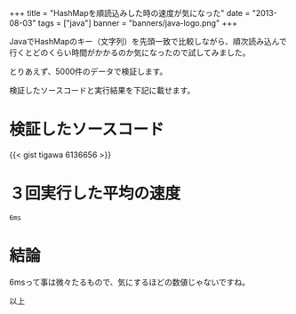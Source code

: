 +++
title = "HashMapを順読込みした時の速度が気になった"
date = "2013-08-03"
tags = ["java"]
banner = "banners/java-logo.png"
+++

JavaでHashMapのキー（文字列）を先頭一致で比較しながら、順次読み込んで行くとどのくらい時間がかかるのか気になったので試してみました。

とりあえず、5000件のデータで検証します。

検証したソースコードと実行結果を下記に載せます。

<!--more-->

# 検証したソースコード
{{< gist tigawa 6136656 >}}

# ３回実行した平均の速度

```
6ms
```

# 結論
6msって事は微々たるもので、気にするほどの数値じゃないですね。

以上
